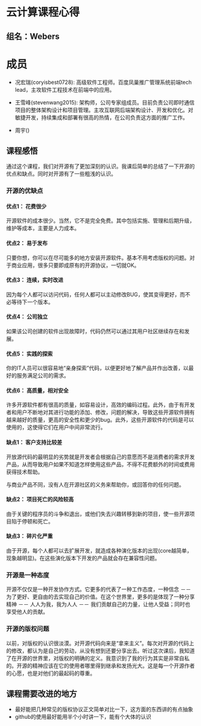 云计算课程心得
=========

组名：Webers
------------

# 成员

* 况宏瑞(coryisbest0728): 高级软件工程师。百度凤巢推广管理系统前端tech lead，主攻软件工程技术在前端中的应用。

* 王雪峰(stevenwang2015): 架构师，公司专家组成员。目前负责公司即时通信项目的整体架构设计和项目管理。主攻互联网后端架构设计、开发和优化。对敏捷开发，持续集成和部署有很高的热情，在公司负责这方面的推广工作。

* 周宇()

## 课程感悟

通过这个课程，我们对开源有了更加深刻的认识。我课后简单的总结了一下开源的优点和缺点。同时对开源有了一些粗浅的认识。

### 开源的优缺点

#### 优点1： 花费很少

开源软件的成本很少。当然，它不是完全免费。其中包括实施、管理和后期升级，维护等成本，主要是人力成本。

#### 优点2： 易于发布

只要你想，你可以在尽可能多的地方安装开源软件。基本不用考虑版权的问题。对于商业应用，很多只要即成原有的开源协议，一切就OK。

#### 优点3： 连续，实时改进

因为每个人都可以访问代码，任何人都可以主动修改BUG，使其变得更好，而不必等待下一个版本。
　　
#### 优点4： 公司独立

如果该公司创建的软件出现故障时，代码仍然可以通过其用户社区继续存在和发展。
　　
#### 优点5： 实践的探索

你的IT人员可以很容易地“亲身探索”代码，以便更好地了解产品并作出改善，以最好的服务满足公司的需求。
　　
#### 优点6： 高质量，相对安全

许多开源软件都有很高的质量，如容易设计，高效的编码过程。此外，由于有开发者和用户不断地对其进行功能的添加、修改，问题的解决，导致这些开源软件拥有越来越好的质量，更高的安全性和更少的bug。此外，这些开源软件的代码是可以使用的，这使得它们在用户中间非常流行。

#### 缺点1： 客户支持比较差

开放源代码的最明显的劣势就是开发者会根据自己的意愿而不是消费者的需求开发产品，从而导致用户如果不知道怎样使用这些产品，不得不花费额外的时间或费用获得技术帮助。

与商业产品不同，没有人在开源社区的义务来帮助你，或回答你的任何问题。


#### 缺点2： 项目死亡的风险较高

由于关键的程序员的斗争和退出，或他们失去兴趣转移到新的项目，使一些开源项目陷于停顿和死亡。

#### 缺点3： 碎片化严重

由于开源，每个人都可以去扩展开发，就造成各种演化版本的出现(core越简单，现象越明显)。在这些演化版本下开发的产品就会存在兼容性问题。

### 开源是一种态度

开源不仅仅是一种开发协作方式。它更多的代表了一种工作态度，一种信念 －－ 为了更好、更自由的去实现自己的价值。在这个世界里，更多的是体现了一种分享精神 －－ 人人为我，我为人人 －－ 我们贡献自己的力量，让他人受益；同时也享受他人的贡献。

### 开源的版权问题

以前，对版权的认识很淡漠。对开源代码向来是“拿来主义”。每次对开源的代码上的修改，都认为是自己的劳动，从没有想到还要分享出去。听过这次课后，我知道了在开源的世界里，对版权的明确的定义。我意识到了我的行为其实是非常自私的。开源的精神应该在它的使用者哪里得到继承和发扬光大。这是每一个开源作者的心愿，也是对他们的最起码的尊重。


## 课程需要改进的地方

* 最好能把几种常见的版权协议正文简单对比一下，这方面的东西讲的有点抽象
* github的使用最好能用半个小时讲一下，能有个大体的认识
　　





